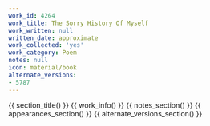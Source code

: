 ```yaml
---
work_id: 4264
work_title: The Sorry History Of Myself
work_written: null
written_date: approximate
work_collected: 'yes'
work_category: Poem
notes: null
icon: material/book
alternate_versions:
- 5787
---
```


{{ section_title() }}
{{ work_info() }}
{{ notes_section() }}
{{ appearances_section() }}
{{ alternate_versions_section() }}